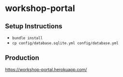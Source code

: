 # workshop-portal

## Setup Instructions

- `bundle install`
- `cp config/database.sqlite.yml config/database.yml`

## Production
https://workshop-portal.herokuapp.com/

